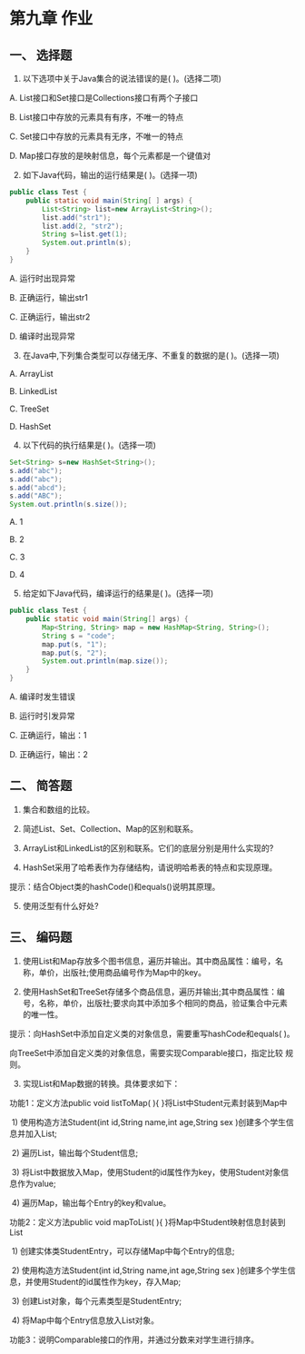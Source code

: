 # 第九章 作业

## 一、 选择题

1. 以下选项中关于Java集合的说法错误的是( )。(选择二项)

A. List接口和Set接口是Collections接口有两个子接口

B. List接口中存放的元素具有有序，不唯一的特点

C. Set接口中存放的元素具有无序，不唯一的特点

D. Map接口存放的是映射信息，每个元素都是一个键值对

2. 如下Java代码，输出的运行结果是( )。(选择一项)

```java
public class Test {
	public static void main(String[ ] args) {
		List<String> list=new ArrayList<String>();
		list.add("str1");
		list.add(2, "str2");
		String s=list.get(1);
		System.out.println(s);
	}
}
```

A. 运行时出现异常

B. 正确运行，输出str1

C. 正确运行，输出str2

D. 编译时出现异常

3. 在Java中,下列集合类型可以存储无序、不重复的数据的是( )。(选择一项)

A. ArrayList

B. LinkedList

C. TreeSet

D. HashSet

4. 以下代码的执行结果是( )。(选择一项)

```java
Set<String> s=new HashSet<String>();
s.add("abc");
s.add("abc");
s.add("abcd");
s.add("ABC");
System.out.println(s.size());
```

A. 1

B. 2

C. 3

D. 4

5. 给定如下Java代码，编译运行的结果是( )。(选择一项)

```java
public class Test {
	public static void main(String[] args) {
		Map<String, String> map = new HashMap<String, String>();
		String s = "code";
		map.put(s, "1");
		map.put(s, "2");
		System.out.println(map.size());
	}
}
```

A. 编译时发生错误

B. 运行时引发异常

C. 正确运行，输出：1

D. 正确运行，输出：2

## 二、 简答题

1. 集合和数组的比较。

2. 简述List、Set、Collection、Map的区别和联系。

3. ArrayList和LinkedList的区别和联系。它们的底层分别是用什么实现的?

4. HashSet采用了哈希表作为存储结构，请说明哈希表的特点和实现原理。

  提示：结合Object类的hashCode()和equals()说明其原理。

5. 使用泛型有什么好处?

## 三、 编码题

1. 使用List和Map存放多个图书信息，遍历并输出。其中商品属性：编号，名称，单价，出版社;使用商品编号作为Map中的key。

2. 使用HashSet和TreeSet存储多个商品信息，遍历并输出;其中商品属性：编号，名称，单价，出版社;要求向其中添加多个相同的商品，验证集合中元素的唯一性。

  提示：向HashSet中添加自定义类的对象信息，需要重写hashCode和equals( )。

向TreeSet中添加自定义类的对象信息，需要实现Comparable接口，指定比较 规则。

3. 实现List和Map数据的转换。具体要求如下：

  功能1：定义方法public void listToMap( ){ }将List中Student元素封装到Map中

​     1) 使用构造方法Student(int id,String name,int age,String sex )创建多个学生信息并加入List;

​     2) 遍历List，输出每个Student信息;

​     3) 将List中数据放入Map，使用Student的id属性作为key，使用Student对象信息作为value;

​     4) 遍历Map，输出每个Entry的key和value。

  功能2：定义方法public void mapToList( ){ }将Map中Student映射信息封装到List

​     1) 创建实体类StudentEntry，可以存储Map中每个Entry的信息;

​     2) 使用构造方法Student(int id,String name,int age,String sex )创建多个学生信息，并使用Student的id属性作为key，存入Map;

​     3) 创建List对象，每个元素类型是StudentEntry;

​     4) 将Map中每个Entry信息放入List对象。

  功能3：说明Comparable接口的作用，并通过分数来对学生进行排序。